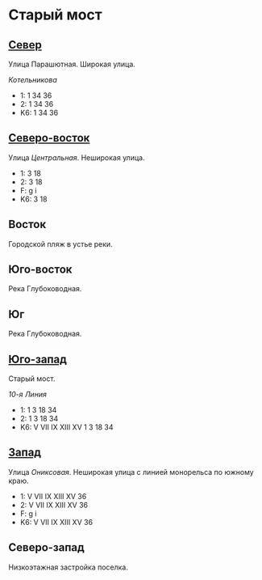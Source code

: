 # Старый мост

## [Север](./595095.md)

Улица Парашютная.
Широкая улица.

*Котельникова*

* 1:    1   34  36
* 2:    1   34  36
* K6:   1   34  36

## [Северо-восток](./605090.md)

Улица *Центральная*.
Неширокая улица.

* 1:    3   18
* 2:    3   18
* F:    g   i
* K6:   3   18

## Восток

Городской пляж в устье реки.

## Юго-восток

Река Глубоководная.

## Юг

Река Глубоководная.

## [Юго-запад](./595120.md)

Старый мост.

*10-я Линия*

* 1:    1   3   18  34
* 2:    1   3   18  34
* K6:   V   VII IX  XIII    XV
        1   3   18  34

## [Запад](./590110.md)

Улица *Ониксовая*.
Неширокая улица с линией монорельса по южному краю.

* 1:    V   VII IX  XIII    XV
        36
* 2:    V   VII IX  XIII    XV
        36
* F:    g   i
* K6:   V   VII IX  XIII    XV
        36

## Северо-запад

Низкоэтажная застройка поселка.

